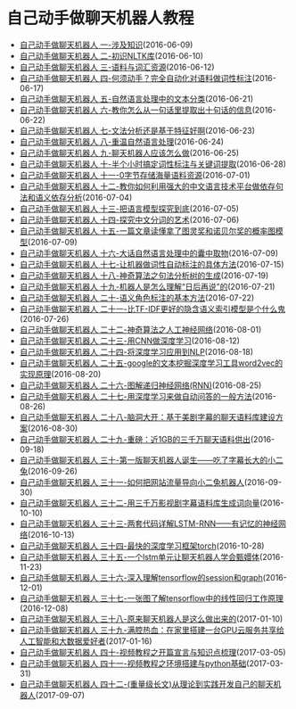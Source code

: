 

自己动手做聊天机器人教程
==============
 * [自己动手做聊天机器人 一-涉及知识](http://www.shareditor.com/blogshow/?blogId=63)(2016-06-09)
 * [自己动手做聊天机器人 二-初识NLTK库](http://www.shareditor.com/blogshow/?blogId=64)(2016-06-10)
 * [自己动手做聊天机器人 三-语料与词汇资源](http://www.shareditor.com/blogshow/?blogId=65)(2016-06-12)
 * [自己动手做聊天机器人 四-何须动手？完全自动化对语料做词性标注](http://www.shareditor.com/blogshow/?blogId=67)(2016-06-17)
 * [自己动手做聊天机器人 五-自然语言处理中的文本分类](http://www.shareditor.com/blogshow/?blogId=69)(2016-06-21)
 * [自己动手做聊天机器人 六-教你怎么从一句话里提取出十句话的信息](http://www.shareditor.com/blogshow/?blogId=70)(2016-06-22)
 * [自己动手做聊天机器人 七-文法分析还是基于特征好啊](http://www.shareditor.com/blogshow/?blogId=71)(2016-06-23)
 * [自己动手做聊天机器人 八-重温自然语言处理](http://www.shareditor.com/blogshow/?blogId=72)(2016-06-24)
 * [自己动手做聊天机器人 九-聊天机器人应该怎么做](http://www.shareditor.com/blogshow/?blogId=73)(2016-06-25)
 * [自己动手做聊天机器人 十-半个小时搞定词性标注与关键词提取](http://www.shareditor.com/blogshow/?blogId=74)(2016-06-28)
 * [自己动手做聊天机器人 十一-0字节存储海量语料资源](http://www.shareditor.com/blogshow/?blogId=76)(2016-07-01)
 * [自己动手做聊天机器人 十二-教你如何利用强大的中文语言技术平台做依存句法和语义依存分析](http://www.shareditor.com/blogshow/?blogId=77)(2016-07-04)
 * [自己动手做聊天机器人 十三-把语言模型探究到底](http://www.shareditor.com/blogshow/?blogId=78)(2016-07-05)
 * [自己动手做聊天机器人 十四-探究中文分词的艺术](http://www.shareditor.com/blogshow/?blogId=80)(2016-07-06)
 * [自己动手做聊天机器人 十五-一篇文章读懂拿了图灵奖和诺贝尔奖的概率图模型](http://www.shareditor.com/blogshow/?blogId=81)(2016-07-09)
 * [自己动手做聊天机器人 十六-大话自然语言处理中的囊中取物](http://www.shareditor.com/blogshow/?blogId=82)(2016-07-09)
 * [自己动手做聊天机器人 十七-让机器做词性自动标注的具体方法](http://www.shareditor.com/blogshow/?blogId=86)(2016-07-15)
 * [自己动手做聊天机器人 十八-神奇算法之句法分析树的生成](http://www.shareditor.com/blogshow/?blogId=87)(2016-07-19)
 * [自己动手做聊天机器人 十九-机器人是怎么理解“日后再说”的](http://www.shareditor.com/blogshow/?blogId=88)(2016-07-21)
 * [自己动手做聊天机器人 二十-语义角色标注的基本方法](http://www.shareditor.com/blogshow/?blogId=89)(2016-07-22)
 * [自己动手做聊天机器人 二十一-比TF-IDF更好的隐含语义索引模型是个什么鬼](http://www.shareditor.com/blogshow/?blogId=90)(2016-07-26)
 * [自己动手做聊天机器人 二十二-神奇算法之人工神经网络](http://www.shareditor.com/blogshow/?blogId=92)(2016-08-01)
 * [自己动手做聊天机器人 二十三-用CNN做深度学习](http://www.shareditor.com/blogshow/?blogId=97)(2016-08-12)
 * [自己动手做聊天机器人 二十四-将深度学习应用到NLP](http://www.shareditor.com/blogshow/?blogId=99)(2016-08-18)
 * [自己动手做聊天机器人 二十五-google的文本挖掘深度学习工具word2vec的实现原理](http://www.shareditor.com/blogshow/?blogId=100)(2016-08-20)
 * [自己动手做聊天机器人 二十六-图解递归神经网络(RNN)](http://www.shareditor.com/blogshow/?blogId=103)(2016-08-25)
 * [自己动手做聊天机器人 二十七-用深度学习来做自动问答的一般方法](http://www.shareditor.com/blogshow/?blogId=104)(2016-08-26)
 * [自己动手做聊天机器人 二十八-脑洞大开：基于美剧字幕的聊天语料库建设方案](http://www.shareditor.com/blogshow/?blogId=105)(2016-08-30)
 * [自己动手做聊天机器人 二十九-重磅：近1GB的三千万聊天语料供出](http://www.shareditor.com/blogshow/?blogId=112)(2016-09-18)
 * [自己动手做聊天机器人 三十-第一版聊天机器人诞生——吃了字幕长大的小二兔](http://www.shareditor.com/blogshow/?blogId=113)(2016-09-26)
 * [自己动手做聊天机器人 三十一-如何把网站流量导向小二兔机器人](http://www.shareditor.com/blogshow/?blogId=114)(2016-09-30)
 * [自己动手做聊天机器人 三十二-用三千万影视剧字幕语料库生成词向量](http://www.shareditor.com/blogshow/?blogId=115)(2016-10-10)
 * [自己动手做聊天机器人 三十三-两套代码详解LSTM-RNN——有记忆的神经网络](http://www.shareditor.com/blogshow/?blogId=116)(2016-10-13)
 * [自己动手做聊天机器人 三十四-最快的深度学习框架torch](http://www.shareditor.com/blogshow/?blogId=117)(2016-10-28)
 * [自己动手做聊天机器人 三十五-一个lstm单元让聊天机器人学会甄嬛体](http://www.shareditor.com/blogshow/?blogId=118)(2016-11-23)
 * [自己动手做聊天机器人 三十六-深入理解tensorflow的session和graph](http://www.shareditor.com/blogshow/?blogId=119)(2016-12-01)
 * [自己动手做聊天机器人 三十七-一张图了解tensorflow中的线性回归工作原理](http://www.shareditor.com/blogshow/?blogId=120)(2016-12-08)
 * [自己动手做聊天机器人 三十八-原来聊天机器人是这么做出来的](http://www.shareditor.com/blogshow/?blogId=121)(2017-01-10)
 * [自己动手做聊天机器人 三十九-满腔热血：在家里搭建一台GPU云服务共享给人工智能和大数据爱好者](http://www.shareditor.com/blogshow/?blogId=122)(2017-01-16)
 * [自己动手做聊天机器人 四十-视频教程之开篇宣言与知识点梳理](http://www.shareditor.com/blogshow/?blogId=124)(2017-03-05)
 * [自己动手做聊天机器人 四十一-视频教程之环境搭建与python基础](http://www.shareditor.com/blogshow/?blogId=125)(2017-03-31)
 * [自己动手做聊天机器人 四十二-(重量级长文)从理论到实践开发自己的聊天机器人](http://www.shareditor.com/blogshow?blogId=136)(2017-09-07)
